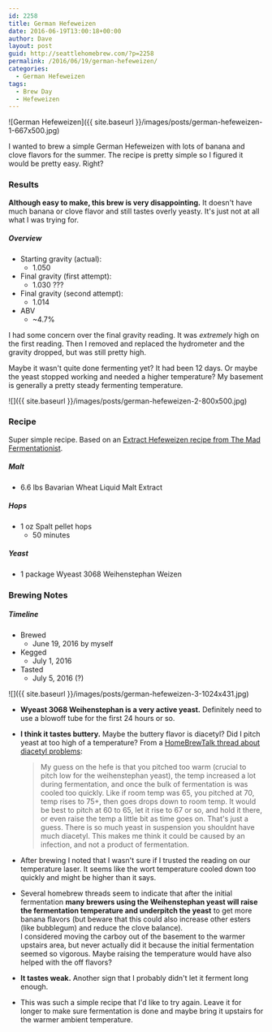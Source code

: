 ```yaml
---
id: 2258
title: German Hefeweizen
date: 2016-06-19T13:00:18+00:00
author: Dave
layout: post
guid: http://seattlehomebrew.com/?p=2258
permalink: /2016/06/19/german-hefeweizen/
categories:
  - German Hefeweizen
tags:
  - Brew Day
  - Hefeweizen
---
```


![German Hefeweizen]({{ site.baseurl }}/images/posts/german-hefeweizen-1-667x500.jpg)

I wanted to brew a simple German Hefeweizen with lots of banana and clove flavors for the summer. The recipe is pretty simple so I figured it would be pretty easy. Right?

<!--more-->

### Results

**Although easy to make, this brew is very disappointing.** It doesn't have much banana or clove flavor and still tastes overly yeasty. It's just not at all what I was trying for.

##### Overview

* Starting gravity (actual): 
  * 1.050
* Final gravity (first attempt): 
  * 1.030 ???
* Final gravity (second attempt): 
  * 1.014
* ABV 
  * ~4.7% 

I had some concern over the final gravity reading. It was _extremely_ high on the first reading. Then I removed and replaced the hydrometer and the gravity dropped, but was still pretty high.

Maybe it wasn't quite done fermenting yet? It had been 12 days. Or maybe the yeast stopped working and needed a higher temperature? My basement is generally a pretty steady fermenting temperature.

![]({{ site.baseurl }}/images/posts/german-hefeweizen-2-800x500.jpg)

### Recipe

Super simple recipe. Based on an [Extract Hefeweizen recipe from The Mad Fermentationist](http://www.themadfermentationist.com/2009/09/extract-hefeweizen-recipe.html).

##### Malt

* 6.6 lbs Bavarian Wheat Liquid Malt Extract

##### Hops

* 1 oz Spalt pellet hops 
  * 50 minutes

##### Yeast
    
* 1 package Wyeast 3068 Weihenstephan Weizen 

    
### Brewing Notes
    
##### Timeline
    
* Brewed 
  * June 19, 2016 by myself
* Kegged 
  * July 1, 2016
* Tasted 
  * July 5, 2016 (?) 
    
![]({{ site.baseurl }}/images/posts/german-hefeweizen-3-1024x431.jpg)

* **Wyeast 3068 Weihenstephan is a very active yeast.** Definitely need to use a blowoff tube for the first 24 hours or so.
    
* **I think it tastes buttery.** Maybe the buttery flavor is diacetyl? Did I pitch yeast at too high of a temperature? From a [HomeBrewTalk thread about diacetyl problems](http://www.homebrewtalk.com/showthread.php?t=243976#post2899774):   
  > My guess on the hefe is that you pitched too warm (crucial to pitch low for the weihenstephan yeast), the temp increased a lot during fermentation, and once the bulk of fermentation is was cooled too quickly. Like if room temp was 65, you pitched at 70, temp rises to 75+, then goes drops down to room temp. It would be best to pitch at 60 to 65, let it rise to 67 or so, and hold it there, or even raise the temp a little bit as time goes on. That's just a guess. There is so much yeast in suspension you shouldnt have much diacetyl. This makes me think it could be caused by an infection, and not a product of fermentation.     
* After brewing I noted that I wasn't sure if I trusted the reading on our temperature laser. It seems like the wort temperature cooled down too quickly and might be higher than it says.
* Several homebrew threads seem to indicate that after the initial fermentation **many brewers using the Weihenstephan yeast will raise the fermentation temperature and underpitch the yeast** to get more banana flavors (but beware that this could also increase other esters (like bubblegum) and reduce the clove balance).   
  I considered moving the carboy out of the basement to the warmer upstairs area, but never actually did it because the initial fermentation seemed so vigorous. Maybe raising the temperature would have also helped with the off flavors?    
* **It tastes weak.** Another sign that I probably didn't let it ferment long enough.
* This was such a simple recipe that I'd like to try again. Leave it for longer to make sure fermentation is done and maybe bring it upstairs for the warmer ambient temperature.